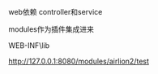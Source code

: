 web依赖
controller和service


modules作为插件集成进来




WEB-INF\lib


http://127.0.0.1:8080/modules/airlion2/test


